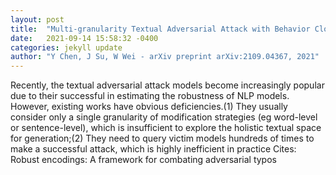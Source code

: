 ```yaml
---
layout: post
title:  "Multi-granularity Textual Adversarial Attack with Behavior Cloning"
date:   2021-09-14 15:58:32 -0400
categories: jekyll update
author: "Y Chen, J Su, W Wei - arXiv preprint arXiv:2109.04367, 2021"
---
```

Recently, the textual adversarial attack models become increasingly popular due to their successful in estimating the robustness of NLP models. However, existing works have obvious deficiencies.(1) They usually consider only a single granularity of modification strategies (eg word-level or sentence-level), which is insufficient to explore the holistic textual space for generation;(2) They need to query victim models hundreds of times to make a successful attack, which is highly inefficient in practice Cites: Robust encodings: A framework for combating adversarial typos